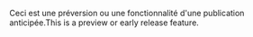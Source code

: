 <span data-ttu-id="1b8e5-101">Ceci est une préversion ou une fonctionnalité d'une publication anticipée.</span><span class="sxs-lookup"><span data-stu-id="1b8e5-101">This is a preview or early release feature.</span></span>